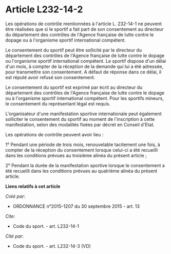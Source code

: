 # Article L232-14-2

Les opérations de contrôle mentionnées à l'article L. 232-14-1 ne peuvent être réalisées que si le sportif a fait part de son
consentement au directeur du département des contrôles de l'Agence française de lutte contre le dopage ou à l'organisme
sportif international compétent. 

Le consentement du sportif peut être sollicité par le directeur du département des contrôles de l'Agence française de lutte
contre le dopage ou l'organisme sportif international compétent. Le sportif dispose d'un délai d'un mois, à compter de la
réception de la demande qui lui a été adressée, pour transmettre son consentement. A défaut de réponse dans ce délai, il est
réputé avoir refusé son consentement. 

Le consentement du sportif est exprimé par écrit au directeur du département des contrôles de l'Agence française de lutte
contre le dopage ou à l'organisme sportif international compétent. Pour les sportifs mineurs, le consentement du représentant
légal est requis. 

L'organisateur d'une manifestation sportive internationale peut également solliciter le consentement du sportif au moment de
l'inscription à cette manifestation, selon des modalités fixées par décret en Conseil d'Etat. 

Les opérations de contrôle peuvent avoir lieu : 

1° Pendant une période de trois mois, renouvelable tacitement une fois, à compter de la réception du consentement lorsque
celui-ci a été recueilli dans les conditions prévues au troisième alinéa du présent article ; 

2° Pendant la durée de la manifestation sportive lorsque le consentement a été recueilli dans les conditions prévues au
quatrième alinéa du présent article.

**Liens relatifs à cet article**

_Créé par_:

  - ORDONNANCE n°2015-1207 du 30 septembre 2015 - art. 13

_Cite_:

  - Code du sport. - art. L232-14-1

_Cité par_:

  - Code du sport. - art. L232-14-3 (VD)

